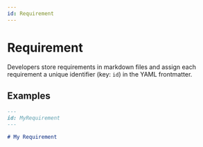 ```yaml
---
id: Requirement
---
```


# Requirement

Developers store requirements in markdown files and assign each requirement a unique identifier (key: `id`) in the YAML frontmatter.

## Examples
```md
---
id: MyRequirement
---

# My Requirement
```
